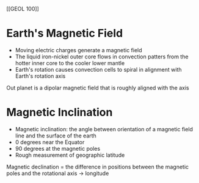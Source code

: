 [[GEOL 100]]

# Earth's Magnetic Field 

- Moving electric charges generate a magnetic field
- The liquid iron-nickel outer core flows in convection patters from the hotter inner core to the cooler lower mantle 
- Earth's rotation causes convection cells to spiral in alignment with Earth's rotation axis

Out planet is a dipolar magnetic field that is roughly aligned with the axis

# Magnetic Inclination

- Magnetic inclination: the angle between orientation of a magnetic field line and the surface of the earth
- 0 degrees near the Equator 
- 90 degrees at the magnetic poles
- Rough measurement of geographic latitude

Magnetic declination = the difference in positions between the magnetic poles and the rotational axis -> longitude

